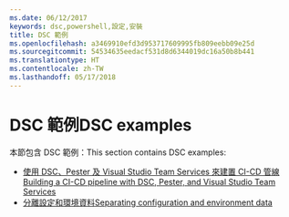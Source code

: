```yaml
---
ms.date: 06/12/2017
keywords: dsc,powershell,設定,安裝
title: DSC 範例
ms.openlocfilehash: a3469910efd3d953717609995fb809eebb09e25d
ms.sourcegitcommit: 54534635eedacf531d8d6344019dc16a50b8b441
ms.translationtype: HT
ms.contentlocale: zh-TW
ms.lasthandoff: 05/17/2018
---
```

# <a name="dsc-examples"></a><span data-ttu-id="b419b-103">DSC 範例</span><span class="sxs-lookup"><span data-stu-id="b419b-103">DSC examples</span></span>

<span data-ttu-id="b419b-104">本節包含 DSC 範例：</span><span class="sxs-lookup"><span data-stu-id="b419b-104">This section contains DSC examples:</span></span>

- [<span data-ttu-id="b419b-105">使用 DSC、Pester 及 Visual Studio Team Services 來建置 CI-CD 管線</span><span class="sxs-lookup"><span data-stu-id="b419b-105">Building a CI-CD pipeline with DSC, Pester, and Visual Studio Team Services</span></span>](dscCiCd.md)
- [<span data-ttu-id="b419b-106">分離設定和環境資料</span><span class="sxs-lookup"><span data-stu-id="b419b-106">Separating configuration and environment data</span></span>](separatingEnvData.md)